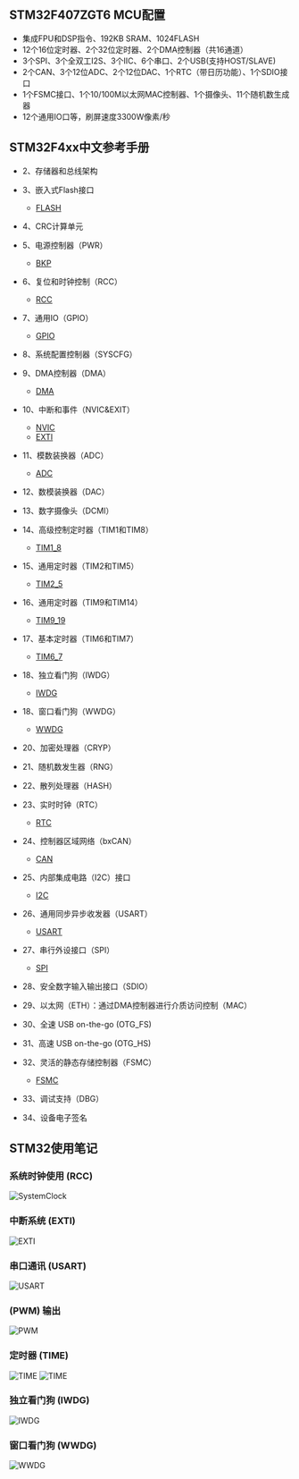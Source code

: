 ## STM32F407ZGT6 MCU配置

- 集成FPU和DSP指令、192KB SRAM、1024FLASH
- 12个16位定时器、2个32位定时器、2个DMA控制器（共16通道）
- 3个SPI、3个全双工I2S、3个IIC、6个串口、2个USB(支持HOST/SLAVE)
- 2个CAN、3个12位ADC、2个12位DAC、1个RTC（带日历功能）、1个SDIO接口
- 1个FSMC接口、1个10/100M以太网MAC控制器、1个摄像头、11个随机数生成器
- 12个通用IO口等，刷屏速度3300W像素/秒

## STM32F4xx中文参考手册

- 2、存储器和总线架构


- 3、嵌入式Flash接口
  - [FLASH](/Peripheral/flash.md)

- 4、CRC计算单元

- 5、电源控制器（PWR）
  - [BKP](/Peripheral/bkp.md)
  
- 6、复位和时钟控制（RCC）
  - [RCC](/Peripheral/rcc.md)

- 7、通用IO（GPIO）
  - [GPIO](/Peripheral/gpio.md)

- 8、系统配置控制器（SYSCFG）

- 9、DMA控制器（DMA）
  - [DMA](/Peripheral/dma.md)

- 10、中断和事件（NVIC&EXIT）
  - [NVIC](/Peripheral/nvic.md)
  - [EXTI](/Peripheral/exti.md)

- 11、模数装换器（ADC）
  - [ADC](/Peripheral/adc.md)

- 12、数模装换器（DAC）

- 13、数字摄像头（DCMI）

- 14、高级控制定时器（TIM1和TIM8）
  - [TIM1_8](/Peripheral/tim.md)

- 15、通用定时器（TIM2和TIM5）
  - [TIM2_5](/Peripheral/tim.md)

- 16、通用定时器（TIM9和TIM14）
  - [TIM9_19](/Peripheral/tim.md)

- 17、基本定时器（TIM6和TIM7）
  - [TIM6_7](/Peripheral/tim.md)

- 18、独立看门狗（IWDG）
  - [IWDG](/Peripheral/iwdg.md)

- 18、窗口看门狗（WWDG）
  - [WWDG](/Peripheral/wwdg.md)

- 20、加密处理器（CRYP）

- 21、随机数发生器（RNG）

- 22、散列处理器（HASH）

- 23、实时时钟（RTC）
  - [RTC](/Peripheral/rtc.md)

- 24、控制器区域网络（bxCAN）
  - [CAN](/Peripheral/can.md)

- 25、内部集成电路（I2C）接口
  - [I2C](/Peripheral/i2c.md)

- 26、通用同步异步收发器（USART）
  - [USART](/Peripheral/usart.md)

- 27、串行外设接口（SPI）
  - [SPI](/Peripheral/spi.md)

- 28、安全数字输入输出接口（SDIO）

- 29、以太网（ETH）：通过DMA控制器进行介质访问控制（MAC）

- 30、全速 USB on-the-go (OTG_FS)

- 31、高速 USB on-the-go (OTG_HS)

- 32、灵活的静态存储控制器（FSMC）
  - [FSMC](/Peripheral/fsmc.md)

- 33、调试支持（DBG）

- 34、设备电子签名

## STM32使用笔记
### 系统时钟使用 (RCC)

![SystemClock](/Pictures/CLOCK.JPG)

### 中断系统 (EXTI)

![EXTI](/Pictures/EXTI.JPG)

### 串口通讯 (USART)

![USART](/Pictures/USART.JPG)

### (PWM) 输出

![PWM](/Pictures/PWM.JPG)

### 定时器 (TIME)

![TIME](/Pictures/TIME.JPG)
![TIME](/Pictures/TIME1.JPG)

### 独立看门狗 (IWDG)

![IWDG](/Pictures/IWDG.JPG)

### 窗口看门狗 (WWDG)

![WWDG](/Pictures/WWDG.JPG)
